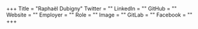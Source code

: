+++
Title = "Raphaël Dubigny"
Twitter = ""
LinkedIn = ""
GitHub = ""
Website = ""
Employer = ""
Role = ""
Image = ""
GitLab = ""
Facebook = ""
+++
